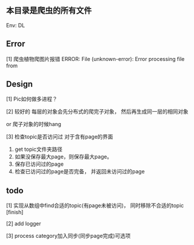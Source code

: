 ## 本目录是爬虫的所有文件

Env: DL

## Error
[1] 爬虫植物爬图片报错 
ERROR: File (unknown-error): Error processing file from


## Design
[1] Pic如何做多进程？

[2] 较好的
每层的对象会先分布式的爬完子对象， 然后再生成同一层的相同对象 

or 爬子对象的时候hang

[3] 检查topic是否访问过
对于含有page的界面
1. get topic文件夹路径
2. 如果没保存最大page，则保存最大page。
3. 保存已访问过的page
4. 检查已访问过的page是否完备， 并返回未访问过的page





## todo 
[1] 实现从数组中find合适的topic(有page未被访问)， 同时移除不合适的topic [finish]

[2] add logger 

[3] process category加入同步(同步page完成)可选项
